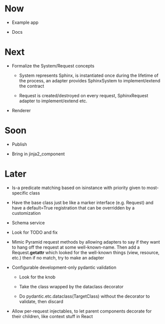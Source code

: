# Now

- Example app

- Docs

# Next

- Formalize the System/Request concepts

    - System represents Sphinx, is instantiated once during the lifetime 
      of the process, an adapter provides SphinxSystem to 
      implement/extend the contract
      
    - Request is created/destroyed on every request, SphinxRequest adapter to 
      implement/extend etc.  

- Renderer

# Soon

- Publish

- Bring in jinja2_component

# Later

- Is-a predicate matching based on isinstance with priority given to 
  most-specific class

- Have the base class just be like a marker interface (e.g. Request) 
  and have a default=True registration that can be overridden by a 
  customization
  
- Schema service

- Look for TODO and fix

- Mimic Pyramid request methods by allowing adapters to say if they want 
  to hang off the request at some well-known-name. Then add a 
  Request.__getattr__ which looked for the well-known things (view, resource, 
  etc.) then if no match, try to make an adapter

- Configurable development-only pydantic validation

    - Look for the knob
    
    - Take the class wrapped by the dataclass decorator
    
    - Do pydantic.etc.dataclass(TargetClass) without the decorator 
      to validate, then discard

- Allow per-request injectables, to let parent components decorate for 
  their children, like context stuff in React
  